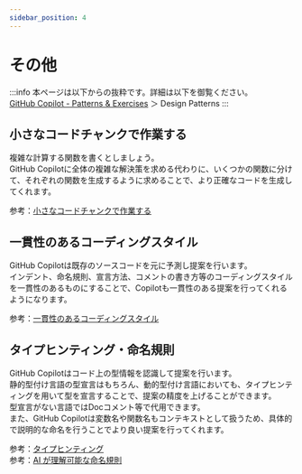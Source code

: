 ```yaml
---
sidebar_position: 4
---
```


# その他

:::info
本ページは以下からの抜粋です。詳細は以下を御覧ください。<br/>
[GitHub Copilot - Patterns & Exercises](https://ai-native-development.gitbook.io/docs/ja) ＞ Design Patterns
:::
<br/>

## 小さなコードチャンクで作業する

複雑な計算する関数を書くとしましょう。<br/>
GitHub Copilotに全体の複雑な解決策を求める代わりに、いくつかの関数に分けて、それぞれの関数を生成するように求めることで、より正確なコードを生成してくれます。

参考：[小さなコードチャンクで作業する](https://ai-native-development.gitbook.io/docs/v/ja/design-patterns/working-on-small-chunk)

## 一貫性のあるコーディングスタイル

GitHub Copilotは既存のソースコードを元に予測し提案を行います。<br/>
インデント、命名規則、宣言方法、コメントの書き方等のコーディングスタイルを一貫性のあるものにすることで、Copilotも一貫性のある提案を行ってくれるようになります。

参考：[一貫性のあるコーディングスタイル](https://ai-native-development.gitbook.io/docs/v/ja/design-patterns/consistent-coding-style)

## タイプヒンティング・命名規則

GitHub Copilotはコード上の型情報を認識して提案を行います。<br/>
静的型付け言語の型宣言はもちろん、動的型付け言語においても、タイプヒンティングを用いて型を宣言することで、提案の精度を上げることができます。<br/>
型宣言がない言語ではDocコメント等で代用できます。<br/>
また、GitHub Copilotは変数名や関数名もコンテキストとして扱うため、具体的で説明的な命名を行うことでより良い提案を行ってくれます。

参考：[タイプヒンティング](https://ai-native-development.gitbook.io/docs/v/ja/general/type-hinting)  
参考：[AI が理解可能な命名規則](https://ai-native-development.gitbook.io/docs/v/ja/design-patterns/ai-readable-naming-convention)
